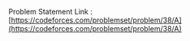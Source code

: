 Problem Statement Link : [https://codeforces.com/problemset/problem/38/A](https://codeforces.com/problemset/problem/38/A)